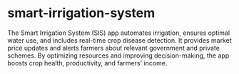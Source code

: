 # smart-irrigation-system
The Smart Irrigation System (SIS) app automates irrigation, ensures optimal water use, and includes real-time crop disease detection. It provides market price updates and alerts farmers about relevant government and private schemes. By optimizing resources and improving decision-making, the app boosts crop health, productivity, and farmers' income.
